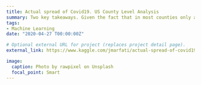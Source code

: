 ```yaml
---
title: Actual spread of Covid19. US County Level Analysis
summary: Two key takeaways. Given the fact that in most counties only a small portion of the population is carrying the covid anitbodies, there is a possibility of a second wave. Based on county characteristics, there are counties that may be at a higher risk than other counties. Especially the counties in which a large portion of the population is above the age of 65.
tags:
- Machine Learning
date: "2020-04-27 T00:00:00Z"

# Optional external URL for project (replaces project detail page).
external_link: https://www.kaggle.com/jmarfati/actual-spread-of-covid19-us-county-level-analysis

image:
  caption: Photo by rawpixel on Unsplash
  focal_point: Smart
---
```

